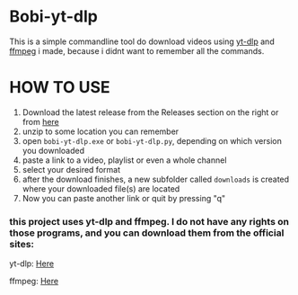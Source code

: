 # Bobi-yt-dlp


This is a simple commandline tool do download videos using [yt-dlp](https://github.com/yt-dlp/yt-dlp) and [ffmpeg](https://ffmpeg.org/download.html) i made, because i didnt want to remember all the commands.


# HOW TO USE

1.  Download the latest release from the Releases section on the right or from [here](https://github.com/AudioCrafter/Bobi-yt-dlp/releases)
2.  unzip to some location you can remember
3.  open `bobi-yt-dlp.exe` or `bobi-yt-dlp.py`, depending on which version you downloaded
4.  paste a link to a video, playlist or even a whole channel
5.  select your desired format
6.  after the download finishes, a new subfolder called `downloads` is created where your downloaded file(s) are located
7.  Now you can paste another link or quit by pressing "q"






### this project uses yt-dlp and ffmpeg. I do not have any rights on those programs, and you can download them from the official sites:

yt-dlp: [Here](https://github.com/yt-dlp/yt-dlp) 

ffmpeg: [Here](https://ffmpeg.org/download.html)
